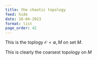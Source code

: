 ```yaml
---
title: the chaotic topology
feed: hide
date: 16-04-2023
format: list
page_order: 42
---
```



This is the toplogy $\mathcal O = {\emptyset, M}$ on set $M$.

This is clearly the coarsest topology on $M$